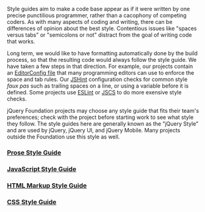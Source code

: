 <script>{
	"title": "jQuery's Style Guides"
}</script>

Style guides aim to make a code base appear as if it were written by one precise punctilious programmer, rather than a cacophony of competing coders. As with many aspects of coding and writing, there can be differences of opinion about the best style. Contentious issues like "spaces versus tabs" or "semicolons or not" distract from the goal of writing code that works.

Long term, we would like to have formatting automatically done by the build process, so that the resulting code would always follow the style guide. We have taken a few steps in that direction. For example, our projects contain an [EditorConfig file](http://editorconfig.org) that many programming editors can use to enforce the space and tab rules. Our [JSHint](http://www.jshint.com/about/) configuration checks for common style _faux pas_ such as trailing spaces on a line, or using a variable before it is defined. Some projects use [ESLint]() or [JSCS]() to do more exensive style checks.

jQuery Foundation projects may choose any style guide that fits their team's preferences; check with the project before starting work to see what style they follow. The style guides here are generally known as the "jQuery Style" and are used by jQuery, jQuery UI, and jQuery Mobile. Many projects outside the Foundation use this style as well.


### [Prose Style Guide](/style-guide/prose/)

### [JavaScript Style Guide](/style-guide/js/)

### [HTML Markup Style Guide](/style-guide/html/)

### [CSS Style Guide](/style-guide/css/)
